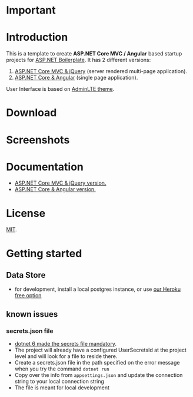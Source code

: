 # Important


# Introduction

This is a template to create **ASP.NET Core MVC / Angular** based startup projects for [ASP.NET Boilerplate](https://aspnetboilerplate.com/Pages/Documents). It has 2 different versions:

1. [ASP.NET Core MVC & jQuery](https://aspnetboilerplate.com/Pages/Documents/Zero/Startup-Template-Core) (server rendered multi-page application).
2. [ASP.NET Core & Angular](https://aspnetboilerplate.com/Pages/Documents/Zero/Startup-Template-Angular) (single page application).
 
User Interface is based on [AdminLTE theme](https://github.com/ColorlibHQ/AdminLTE).
 
# Download


# Screenshots


# Documentation

* [ASP.NET Core MVC & jQuery version.](https://aspnetboilerplate.com/Pages/Documents/Zero/Startup-Template-Core)
* [ASP.NET Core & Angular  version.](https://aspnetboilerplate.com/Pages/Documents/Zero/Startup-Template-Angular)

# License

[MIT](LICENSE).

# Getting started

## Data Store
* for development, install a local postgres instance, or use [our Heroku free option](https://data.heroku.com/datastores/5d9a293a-04f9-4210-b48c-b483cacc4cc4)

## known issues

### secrets.json file
* [dotnet 6 made the secrets file mandatory](https://stackoverflow.com/questions/70056612/the-configuration-file-secrets-json-was-not-found-and-is-not-optional-net-6).  
* The project will already have a configured UserSecretsId at the project level and will look for a file to reside there.
* Create a secrets.json file in the path specified on the error message when you try the command `dotnet run`
* Copy over the info from `appsettings.json` and update the connection string to your local connection string
* The file is meant for local development
